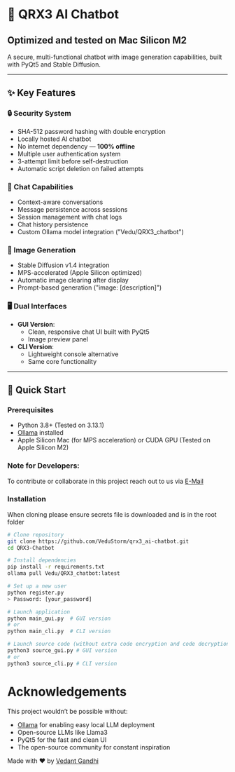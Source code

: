 # 🤖 QRX3 AI Chatbot 
## **Optimized and tested on Mac Silicon M2**

A secure, multi-functional chatbot with image generation capabilities, built with PyQt5 and Stable Diffusion.

---

## ✨ Key Features

### 🔒 Security System
- SHA-512 password hashing with double encryption
- Locally hosted AI chatbot
- No internet dependency — **100% offline**
- Multiple user authentication system
- 3-attempt limit before self-destruction
- Automatic script deletion on failed attempts

### 💬 Chat Capabilities
- Context-aware conversations
- Message persistence across sessions
- Session management with chat logs
- Chat history persistence
- Custom Ollama model integration ("Vedu/QRX3_chatbot")

### 🎨 Image Generation
- Stable Diffusion v1.4 integration
- MPS-accelerated (Apple Silicon optimized)
- Automatic image clearing after display
- Prompt-based generation ("image: [description]")

### 🖥️ Dual Interfaces
- **GUI Version**:
  - Clean, responsive chat UI built with PyQt5
  - Image preview panel
- **CLI Version**:
  - Lightweight console alternative
  - Same core functionality

---

## 🚀 Quick Start

### Prerequisites
- Python 3.8+ (Tested on 3.13.1)
- <a href="https://ollama.ai">Ollama</a> installed
- Apple Silicon Mac (for MPS acceleration) or CUDA GPU (Tested on Apple Silicon M2)

### Note for Developers: 
To contribute or collaborate in this project reach out to us via <a href="mailto:vedant.storm@gmail.com">E-Mail</a>

### Installation
When cloning please ensure secrets file is downloaded and is in the root folder
```bash
# Clone repository
git clone https://github.com/VeduStorm/qrx3_ai-chatbot.git
cd QRX3-Chatbot

# Install dependencies
pip install -r requirements.txt
ollama pull Vedu/QRX3_chatbot:latest

# Set up a new user
python register.py
> Password: [your_password]

# Launch application
python main_gui.py  # GUI version
# or
python main_cli.py  # CLI version

# Launch source code (without extra code encryption and code decryption
python3 source_gui.py # GUI version
# or
python3 source_cli.py # CLI version
```
# Acknowledgements

This project wouldn’t be possible without:

- [Ollama](https://ollama.com/) for enabling easy local LLM deployment
- Open-source LLMs like Llama3
- PyQt5 for the fast and clean UI
- The open-source community for constant inspiration

Made with ❤️ by [Vedant Gandhi](https://github.com/VeduStorm)
